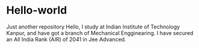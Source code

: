 # Hello-world
Just another repository
Hello,
I study at Indian Institute of Technology Kanpur, and have got a branch of Mechanical Engginearing.
I have secured an All India Rank (AIR) of 2041 in Jee Advanced.
